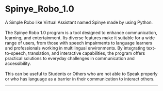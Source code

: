 # Spinye_Robo_1.0

A Simple Robo like Virtual Assistant named Spinye made by using Python. </br></br>
The Spinye Robo 1.0 program is a tool designed to enhance communication, learning, and entertainment. Its diverse features make it suitable for a wide range of users, from those with speech impairments to language learners and professionals working in multilingual environments. By integrating text-to-speech, translation, and interactive capabilities, the program offers practical solutions to everyday challenges in communication and accessibility.</br></br>
This can be useful to Students or Others who are not able to Speak properly or who has language as a barrier in their communication to interact others.</br><hr>

